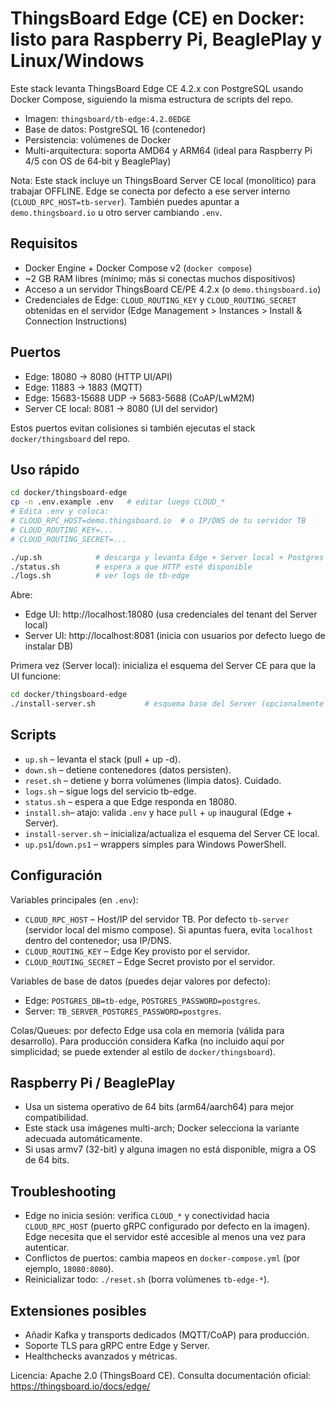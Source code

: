 # ThingsBoard Edge (CE) en Docker: listo para Raspberry Pi, BeaglePlay y Linux/Windows

Este stack levanta ThingsBoard Edge CE 4.2.x con PostgreSQL usando Docker Compose, siguiendo la misma estructura de scripts del repo.

- Imagen: `thingsboard/tb-edge:4.2.0EDGE`
- Base de datos: PostgreSQL 16 (contenedor)
- Persistencia: volúmenes de Docker
- Multi-arquitectura: soporta AMD64 y ARM64 (ideal para Raspberry Pi 4/5 con OS de 64‑bit y BeaglePlay)

Nota: Este stack incluye un ThingsBoard Server CE local (monolítico) para trabajar OFFLINE. Edge se conecta por defecto a ese server interno (`CLOUD_RPC_HOST=tb-server`). También puedes apuntar a `demo.thingsboard.io` u otro server cambiando `.env`.

## Requisitos
- Docker Engine + Docker Compose v2 (`docker compose`)
- ~2 GB RAM libres (mínimo; más si conectas muchos dispositivos)
- Acceso a un servidor ThingsBoard CE/PE 4.2.x (o `demo.thingsboard.io`)
- Credenciales de Edge: `CLOUD_ROUTING_KEY` y `CLOUD_ROUTING_SECRET` obtenidas en el servidor (Edge Management > Instances > Install & Connection Instructions)

## Puertos
- Edge: 18080 -> 8080 (HTTP UI/API)
- Edge: 11883 -> 1883 (MQTT)
- Edge: 15683-15688 UDP -> 5683-5688 (CoAP/LwM2M)
- Server CE local: 8081 -> 8080 (UI del servidor)

Estos puertos evitan colisiones si también ejecutas el stack `docker/thingsboard` del repo.

## Uso rápido
```bash
cd docker/thingsboard-edge
cp -n .env.example .env   # editar luego CLOUD_*
# Edita .env y coloca:
# CLOUD_RPC_HOST=demo.thingsboard.io  # o IP/DNS de tu servidor TB
# CLOUD_ROUTING_KEY=...
# CLOUD_ROUTING_SECRET=...

./up.sh            # descarga y levanta Edge + Server local + Postgres
./status.sh        # espera a que HTTP esté disponible
./logs.sh          # ver logs de tb-edge
```

Abre:
- Edge UI:   http://localhost:18080 (usa credenciales del tenant del Server local)
- Server UI: http://localhost:8081  (inicia con usuarios por defecto luego de instalar DB)

Primera vez (Server local): inicializa el esquema del Server CE para que la UI funcione:

```bash
cd docker/thingsboard-edge
./install-server.sh           # esquema base del Server (opcionalmente carga demo con LOAD_DEMO=true)
```

## Scripts
- `up.sh`     – levanta el stack (pull + up -d).
- `down.sh`   – detiene contenedores (datos persisten).
- `reset.sh`  – detiene y borra volúmenes (limpia datos). Cuidado.
- `logs.sh`   – sigue logs del servicio tb-edge.
- `status.sh` – espera a que Edge responda en 18080.
- `install.sh`– atajo: valida `.env` y hace `pull` + `up` inaugural (Edge + Server).
- `install-server.sh` – inicializa/actualiza el esquema del Server CE local.
- `up.ps1`/`down.ps1` – wrappers simples para Windows PowerShell.

## Configuración
Variables principales (en `.env`):
- `CLOUD_RPC_HOST`    – Host/IP del servidor TB. Por defecto `tb-server` (servidor local del mismo compose). Si apuntas fuera, evita `localhost` dentro del contenedor; usa IP/DNS.
- `CLOUD_ROUTING_KEY` – Edge Key provisto por el servidor.
- `CLOUD_ROUTING_SECRET` – Edge Secret provisto por el servidor.

Variables de base de datos (puedes dejar valores por defecto):
- Edge: `POSTGRES_DB=tb-edge`, `POSTGRES_PASSWORD=postgres`.
- Server: `TB_SERVER_POSTGRES_PASSWORD=postgres`.

Colas/Queues: por defecto Edge usa cola en memoria (válida para desarrollo). Para producción considera Kafka (no incluido aquí por simplicidad; se puede extender al estilo de `docker/thingsboard`).

## Raspberry Pi / BeaglePlay
- Usa un sistema operativo de 64 bits (arm64/aarch64) para mejor compatibilidad.
- Este stack usa imágenes multi-arch; Docker selecciona la variante adecuada automáticamente.
- Si usas armv7 (32-bit) y alguna imagen no está disponible, migra a OS de 64 bits.

## Troubleshooting
- Edge no inicia sesión: verifica `CLOUD_*` y conectividad hacia `CLOUD_RPC_HOST` (puerto gRPC configurado por defecto en la imagen). Edge necesita que el servidor esté accesible al menos una vez para autenticar.
- Conflictos de puertos: cambia mapeos en `docker-compose.yml` (por ejemplo, `18080:8080`).
- Reinicializar todo: `./reset.sh` (borra volúmenes `tb-edge-*`).

## Extensiones posibles
- Añadir Kafka y transports dedicados (MQTT/CoAP) para producción.
- Soporte TLS para gRPC entre Edge y Server.
- Healthchecks avanzados y métricas.

Licencia: Apache 2.0 (ThingsBoard CE). Consulta documentación oficial: https://thingsboard.io/docs/edge/
